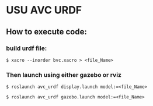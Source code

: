 # USU AVC URDF

## How to execute code:
### build urdf file:

```
$ xacro --inorder bvc.xacro > <file_Name>

```
### Then launch using either gazebo or rviz
```
$ roslaunch avc_urdf display.launch model:=<file_Name>

$ roslaunch avc_urdf gazebo.launch model:=<file_Name>
```
